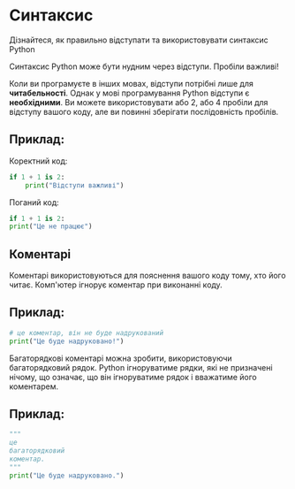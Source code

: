 # Синтаксис
Дізнайтеся, як правильно відступати та використовувати синтаксис Python

Синтаксис Python може бути нудним через відступи. Пробіли важливі!

Коли ви програмуєте в інших мовах, відступи потрібні лише для **читабельності**. Однак у мові програмування Python відступи є **необхідними**.
Ви можете використовувати або 2, або 4 пробіли для відступу вашого коду, але ви повинні зберігати послідовність пробілів.

## Приклад:

Коректний код:
```python
if 1 + 1 is 2:
    print("Відступи важливі")
```
Поганий код:
```python
if 1 + 1 is 2:
print("Це не працює")
```

## Коментарі
Коментарі використовуються для пояснення вашого коду тому, хто його читає. Комп'ютер ігнорує коментар при виконанні коду. 

## Приклад:

```py
# це коментар, він не буде надрукований
print("Це буде надруковано!")
```

Багаторядкові коментарі можна зробити, використовуючи багаторядковий рядок. Python ігноруватиме рядки, які не призначені нічому, що означає, що він ігноруватиме рядок і вважатиме його коментарем. 

## Приклад:

```python
"""
це 
багаторядковий
коментар. 
"""
print("Це буде надруковано.")
```